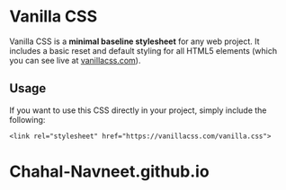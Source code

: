 # Vanilla CSS

Vanilla CSS is a <b>minimal baseline stylesheet</b> for any web project. It includes a basic reset and default styling for all HTML5 elements (which you can see live at <a href="https://vanillacss.com">vanillacss.com</a>).

## Usage

If you want to use this CSS directly in your project, simply include the following:

```
<link rel="stylesheet" href="https://vanillacss.com/vanilla.css">
```
# Chahal-Navneet.github.io
